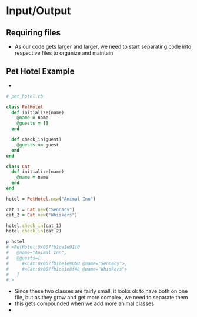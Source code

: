 # Input/Output

## Requiring files
- As our code gets larger and larger, we need to start separating code into respective files to organize and maintain

## Pet Hotel Example
- 

```ruby
# pet_hotel.rb

class PetHotel
  def initialize(name)
    @name = name
    @guests = []
  end

  def check_in(guest)
    @guests << guest
  end
end

class Cat
  def initialize(name)
    @name = name
  end
end

hotel = PetHotel.new("Animal Inn")

cat_1 = Cat.new("Sennacy")
cat_2 = Cat.new("Whiskers")

hotel.check_in(cat_1)
hotel.check_in(cat_2)

p hotel
# <PetHotel:0x007fb1ce1e91f0
#   @name="Animal Inn",
#   @guests=[
#     #<Cat:0x007fb1ce1e9060 @name="Sennacy">,
#     #<Cat:0x007fb1ce1e8f48 @name="Whiskers">
#   ]
# >
```

- Since these two classes are fairly small, it looks ok to have both on one file, but as they grow and get more complex, we need to separate them
- this gets compounded when we add more animal classes
- 
